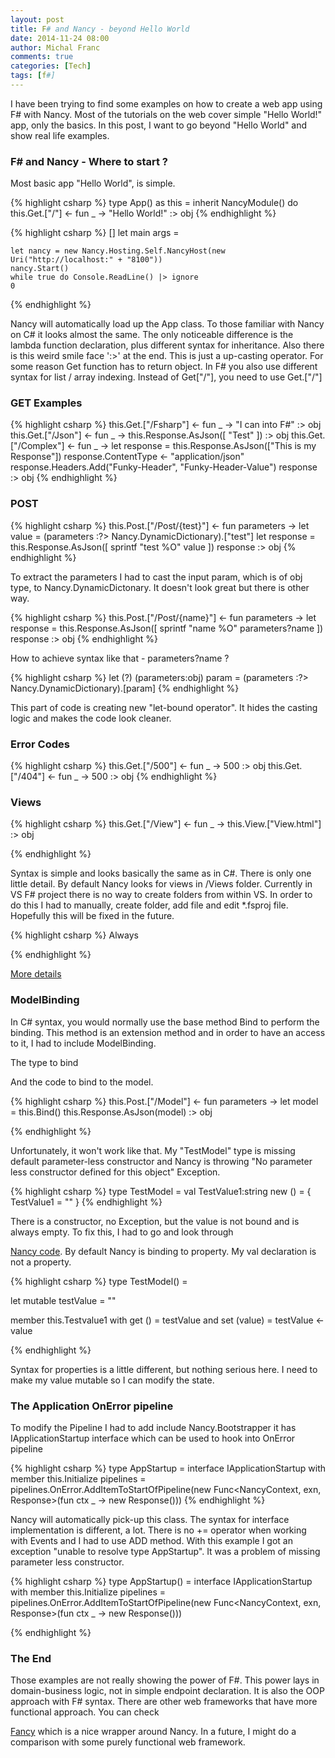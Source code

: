 ```yaml
---
layout: post
title: F# and Nancy - beyond Hello World
date: 2014-11-24 08:00
author: Michal Franc
comments: true
categories: [Tech]
tags: [f#]
---
```

<p lang="pl">
  I have been trying to find some examples on how to create a web app using F# with Nancy. Most of the tutorials on the web cover simple "Hello World!" app, only the basics. In this post, I want to go beyond "Hello World" and show real life examples.
</p>

<h3>F# and Nancy - Where to start ?</h3>

<p>Most basic app "Hello World", is simple.</p>

{% highlight csharp %}
type App() as this =
    inherit NancyModule()
    do
        this.Get.["/"] <- fun _ -> "Hello World!" :> obj
{% endhighlight %}

{% highlight csharp %}
[<EntryPoint>]
let main args =

    let nancy = new Nancy.Hosting.Self.NancyHost(new Uri("http://localhost:" + "8100"))
    nancy.Start()
    while true do Console.ReadLine() |> ignore
    0
{% endhighlight %}


<p>Nancy will automatically load up the App class. To those familiar with Nancy on C# it looks almost the same. The only noticeable difference is the lambda function declaration, plus different syntax for inheritance. Also there is this weird smile face ':>' at the end. This is just a up-casting operator. For some reason Get function has to return object. In F# you also use different syntax for list / array indexing. Instead of Get["/"], you need to use Get.["/"]</p>

<h3>GET Examples</h3>

{% highlight csharp %}
this.Get.["/Fsharp"] <- fun _ -> "I can into F#" :> obj
this.Get.["/Json"] <- fun _ -> this.Response.AsJson([ "Test" ]) :> obj
this.Get.["/Complex"] <- fun _ -> 
     let response = this.Response.AsJson(["This is my Response"])
     response.ContentType <- "application/json"
     response.Headers.Add("Funky-Header", "Funky-Header-Value")
     response :> obj
{% endhighlight %}

<h3>POST</h3>

{% highlight csharp %}
this.Post.["/Post/{test}"] <- fun parameters -> 
      let value = (parameters :?> Nancy.DynamicDictionary).["test"]
      let response = this.Response.AsJson([ sprintf "test %O" value ])
      response :> obj
{% endhighlight %}


<p>To extract the parameters I had to cast the input param, which is of obj type, to Nancy.DynamicDictonary. It doesn't look great but there is other way.</p>

{% highlight csharp %}
this.Post.["/Post/{name}"] <- fun parameters -> 
      let response = this.Response.AsJson([ sprintf "name %O" parameters?name ])
      response :> obj
{% endhighlight %}

<p>How to achieve syntax like that - parameters?name ?</p>

{% highlight csharp %}
let (?) (parameters:obj) param =
    (parameters :?> Nancy.DynamicDictionary).[param]
{% endhighlight %}

<p>This part of code is creating new "let-bound operator". It hides the casting logic and makes the code look cleaner.</p>

<h3>Error Codes</h3>

{% highlight csharp %}
this.Get.["/500"] <- fun _ -> 500 :> obj
this.Get.["/404"] <- fun _ -> 500 :> obj
{% endhighlight %}

<h3>Views</h3>

{% highlight csharp %}
this.Get.["/View"] <- fun _ ->
    this.View.["View.html"] :> obj

{% endhighlight %}


<p>Syntax is simple and looks basically the same as in C#. There is only one little detail. By default Nancy looks for views in /Views folder. Currently in VS F# project there is no way to create folders from within VS. In order to do this I had to manually, create folder, add file and edit *.fsproj file. Hopefully this will be fixed in the future.</p>


{% highlight csharp %}
<None Include="Views/View.html">
  <CopyToOutputDirectory>Always</CopyToOutputDirectory>
</None>

{% endhighlight %}


<p><a href="https://web.archive.org/web/20120116085906/http://cultivatingcode.com/2010/02/12/folders-in-f-projects/">More details</a></p>

<h3>ModelBinding</h3>

<p>In C# syntax, you would normally use the base method Bind<T> to perform the binding. This method is an extension method and in order to have an access to it, I had to include ModelBinding.</p>

<p>The type to bind</p>

<p>And the code to bind to the model.</p>

{% highlight csharp %}
this.Post.["/Model"] <- fun parameters ->
   let model = this.Bind<TestModel>()
   this.Response.AsJson(model) :> obj

{% endhighlight %}

<p>Unfortunately, it won't work like that. My "TestModel" type is missing default parameter-less constructor and Nancy is throwing "No parameter less constructor defined for this object" Exception.</p>

{% highlight csharp %}
type TestModel = 
   val TestValue1:string
   new () = {
      TestValue1 = ""
   }
{% endhighlight %}


<p>There is a constructor, no Exception, but the value is not bound and is always empty. To fix this, I had to go and look through</p>

<p><a href="https://github.com/NancyFx/Nancy/blob/6ceb54daec2dc230ab6fe55b367d3837e262c1db/src/Nancy/ModelBinding/DefaultBinder.cs">Nancy code</a>. By default Nancy is binding to property. My val declaration is not a property.</p>


{% highlight csharp %}
type TestModel() =

   let mutable testValue = ""

   member this.Testvalue1
      with get () = testValue
      and set (value) = testValue <- value

{% endhighlight %}


<p>Syntax for properties is a little different, but nothing serious here. I need to make my value mutable so I can modify the state.</p>

<h3>The Application OnError pipeline</h3>

<p>To modify the Pipeline I had to add include Nancy.Bootstrapper it has IApplicationStartup interface which can be used to hook into OnError pipeline</p>


{% highlight csharp %}
type AppStartup =
    interface IApplicationStartup with 
            member this.Initialize pipelines = 
                pipelines.OnError.AddItemToStartOfPipeline(new Func<NancyContext, exn, Response>(fun ctx _ -> new Response()))
{% endhighlight %}

<p>Nancy will automatically pick-up this class. The syntax for interface implementation is different, a lot. There is no += operator when working with Events and I had to use ADD method. With this example I got an exception "unable to resolve type AppStartup". It was a problem of missing parameter less constructor.</p>

{% highlight csharp %}
type AppStartup() =
    interface IApplicationStartup with 
            member this.Initialize pipelines = 
                pipelines.OnError.AddItemToStartOfPipeline(new Func<NancyContext, exn, Response>(fun ctx _ -> new Response()))

{% endhighlight %}

<h3>The End</h3>

<p>Those examples are not really showing the power of F#. This power lays in domain-business logic, not in simple endpoint declaration. It is also the OOP approach with F# syntax. There are other web frameworks that have more functional approach. You can check</p>

<p><a href="https://github.com/simonhdickson/Fancy">Fancy</a> which is a nice wrapper around Nancy. In a future, I might do a comparison with some purely functional web framework.</p>

